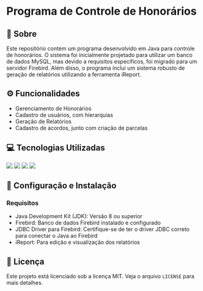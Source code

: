 <h1>Programa de Controle de Honorários</h1>
<h2>📖 Sobre</h2>
<p>Este repositório contém um programa desenvolvido em Java para controle de honorários. O sistema foi inicialmente projetado para utilizar um banco de dados MySQL, mas devido a requisitos específicos, foi migrado para um servidor Firebird. Além disso, o programa inclui um sistema robusto de geração de relatórios utilizando a ferramenta iReport.</p>
<h2>⚙️ Funcionalidades</h2>
<ul>
  <li>Gerenciamento de Honorários</li>
  <li>Cadastro de usuários, com hierarquias</li>
  <li>Geração de Relatórios</li>
  <li>Cadastro de acordos, junto com criação de parcelas</li>
</ul>
<h2>💻 Tecnologias Utilizadas</h2>
<div>
  <img src="https://img.shields.io/badge/Java-ED8B00?style=for-the-badge&logo=java&logoColor=white">
  <img src="https://img.shields.io/badge/MySQL-4479A1?style=for-the-badge&logo=mysql&logoColor=white">
  <img src="https://img.shields.io/badge/Firebird-FF6C37?style=for-the-badge&logo=firebird&logoColor=white">
  <img src="https://img.shields.io/badge/iReport-0095D5?style=for-the-badge&logo=ireport&logoColor=white">
</div>
<h2>🔧 Configuração e Instalação</h2>
<h3>Requisitos</h3>
<ul>
  <li>Java Development Kit (JDK): Versão 8 ou superior</li>
  <li>Firebird: Banco de dados Firebird instalado e configurado</li>
  <li>JDBC Driver para Firebird: Certifique-se de ter o driver JDBC correto para conectar o Java ao Firebird</li>
  <li>iReport: Para edição e visualização dos relatórios</li>
</ul>
<h2>📄 Licença</h2>
<p>Este projeto está licenciado sob a licença MIT. Veja o arquivo <code>LICENSE</code> para mais detalhes.</p>


